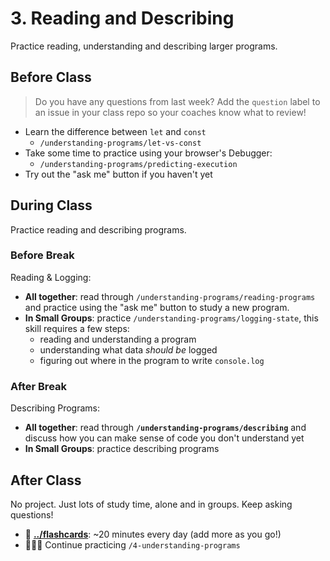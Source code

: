 # 3. Reading and Describing

Practice reading, understanding and describing larger programs.

## Before Class

> Do you have any questions from last week? Add the `question` label to an issue
> in your class repo so your coaches know what to review!

- Learn the difference between `let` and `const`
  - `/understanding-programs/let-vs-const`
- Take some time to practice using your browser's Debugger:
  - `/understanding-programs/predicting-execution`
- Try out the "ask me" button if you haven't yet

## During Class

Practice reading and describing programs.

### Before Break

Reading & Logging:

- **All together**: read through `/understanding-programs/reading-programs` and
  practice using the "ask me" button to study a new program.
- **In Small Groups**: practice `/understanding-programs/logging-state`, this
  skill requires a few steps:
  - reading and understanding a program
  - understanding what data _should be_ logged
  - figuring out where in the program to write `console.log`

### After Break

Describing Programs:

- **All together**: read through **`/understanding-programs/describing`** and
  discuss how you can make sense of code you don't understand yet
- **In Small Groups**: practice describing programs

## After Class

No project. Just lots of study time, alone and in groups. Keep asking questions!

- 🥚 **[../flashcards](../flashcards)**: ~20 minutes every day (add more as you
  go!)
- 🥚🐣🐥 Continue practicing `/4-understanding-programs`
